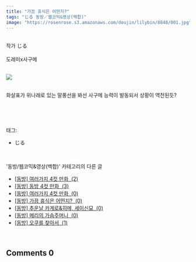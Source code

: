 ```yaml
---
title: "가끔 휴식은 어떤지?"
tags: "じる 동방／웹코믹&영상(백합)"
image: "https://rosenrose.s3.amazonaws.com/doujin/lilybin/8848/001.jpg"
---
```

<div class="article">
<div class="area_view">
<div style="text-align: left;"><br/>작가 じる<br/><br/>도레미x사구메<br/><br/><p style="text-align: left;"><span class="imageblock" style="display: inline-block; width: 100%; height: auto; max-width: 100%;"><img src="{{ site.imgserver1 }}/lilybin/8848/001.jpg"/></span></p><p><br/>화살표가 위나래로 있는 말풍선을 봐선 사구메 능력이 발동되서 상황이 역전된듯?<br/></p></div><p><br/></p>
</div></div><br/>
<div class="tagTrail">
<p>태그: </p>
<ul>
<li>じる</li>
</ul>
</div><br/>
<div class="another">
<p>'동방/웹코믹&amp;영상(백합)' 카테고리의 다른 글</p>
<ul>
<li><a href="/lilybin_8995">
[동방] 여러가지 4컷 만화  (2)
</a></li>
<li><a href="/lilybin_8993">
[동방] 동방 4컷 만화  (3)
</a></li>
<li><a href="/lilybin_8849">
[동방] 여러가지 4컷 만화  (0)
</a></li>
<li><a href="/lilybin_8848">
[동방] 가끔 휴식은 어떤지?  (0)
</a></li>
<li><a href="/lilybin_8847">
[동방] 추운날 카게로&amp;히메, 세이신묘  (0)
</a></li>
<li><a href="/lilybin_8846">
[동방] 메리의 가슴주머니  (0)
</a></li>
<li><a href="/lilybin_8845">
[동방] 오쿠를 찾아서  (1)
</a></li>
</ul>
</div><br/>
<div class="comment">
<h2 class="bold">Comments <span id="commentCount8848">0</span></h2>
<div style="clear:both;">
<div id="entry8848Comment" style="display:block">
</div>
</div>
</div><br/>
<br/>
<p id="refer"></p>
<br/>

